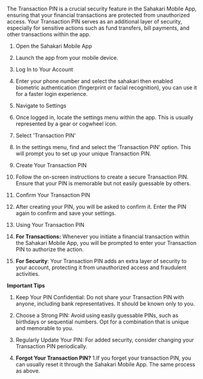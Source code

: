 The Transaction PIN is a crucial security feature in the Sahakari Mobile App, ensuring that your financial transactions are protected from unauthorized access. Your Transaction PIN serves as an additional layer of security, especially for sensitive actions such as fund transfers, bill payments, and other transactions within the app.

1. Open the Sahakari Mobile App

1. Launch the app from your mobile device.
1. Log In to Your Account

1. Enter your phone number and select the sahakari then enabled biometric authentication (fingerprint or facial recognition), you can use it for a faster login experience.


1. Navigate to Settings

1. Once logged in, locate the settings menu within the app. This is usually represented by a gear or cogwheel icon.
1. Select 'Transaction PIN'

1. In the settings menu, find and select the 'Transaction PIN' option. This will prompt you to set up your unique Transaction PIN.
1. Create Your Transaction PIN

1. Follow the on-screen instructions to create a secure Transaction PIN. Ensure that your PIN is memorable but not easily guessable by others.
1. Confirm Your Transaction PIN

1. After creating your PIN, you will be asked to confirm it. Enter the PIN again to confirm and save your settings.
1. Using Your Transaction PIN
1. **For Transactions:** Whenever you initiate a financial transaction within the Sahakari Mobile App, you will be prompted to enter your Transaction PIN to authorize the action.

1. **For Security**: Your Transaction PIN adds an extra layer of security to your account, protecting it from unauthorized access and fraudulent activities.

 **Important Tips**
1. Keep Your PIN Confidential: Do not share your Transaction PIN with anyone, including bank representatives. It should be known only to you.

1. Choose a Strong PIN: Avoid using easily guessable PINs, such as birthdays or sequential numbers. Opt for a combination that is unique and memorable to you.

1. Regularly Update Your PIN: For added security, consider changing your Transaction PIN periodically.

1. **Forgot Your Transaction PIN?**
1.If you forget your transaction PIN, you can usually reset it through the Sahakari Mobile App. The same process as above.

